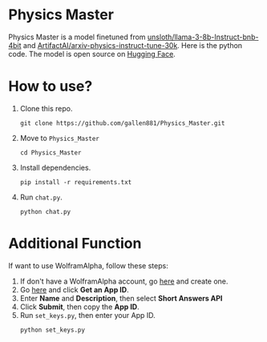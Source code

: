 # Physics Master

Physics Master is a model finetuned from [unsloth/llama-3-8b-Instruct-bnb-4bit](https://huggingface.co/unsloth/llama-3-8b-Instruct-bnb-4bit) and [ArtifactAI/arxiv-physics-instruct-tune-30k](https://huggingface.co/datasets/ArtifactAI/arxiv-physics-instruct-tune-30k). Here is the python code. The model is open source on [Hugging Face](https://huggingface.co/gallen881/Llama-3-8B-Physics_Master-GGUF).

# How to use?

1. Clone this repo.
    ```
    git clone https://github.com/gallen881/Physics_Master.git
    ```
2. Move to `Physics_Master`
    ```
    cd Physics_Master
    ```
3. Install dependencies.
    ```
    pip install -r requirements.txt
    ```
3. Run `chat.py`.
    ```
    python chat.py
    ```

# Additional Function

If want to use WolframAlpha, follow these steps:

1. If don't have a WolframAlpha account, go [here](https://developer.wolframalpha.com/) and create one.
2. Go [here](https://developer.wolframalpha.com/access) and click **Get an App ID**.
3. Enter **Name** and **Description**, then select **Short Answers API**
4. Click **Submit**, then copy the **App ID**.
5. Run `set_keys.py`, then enter your App ID.
    ```
    python set_keys.py
    ```